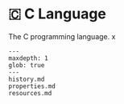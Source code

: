 # 🇨 C Language

The C programming language. x

```{toctree}
---
maxdepth: 1
glob: true
---
history.md
properties.md
resources.md
```
